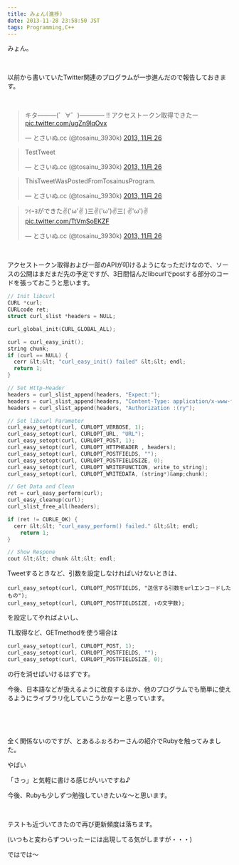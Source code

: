 ```yaml
---
title: みょん(進捗)
date: 2013-11-28 23:58:50 JST
tags: Programming,C++
---
```

みょん。

&nbsp;

以前から書いていたTwitter関連のプログラムが一歩進んだので報告しておきます。

<!-- pagebreak -->

&nbsp;

<blockquote class="twitter-tweet" lang="ja"><p>キタ———(゜∀゜)———— !!&#10;アクセストークン取得できたー <a href="http://t.co/ugZn9lqOvx">pic.twitter.com/ugZn9lqOvx</a></p>&mdash; とさいぬ.cc (@tosainu_3930k) <a href="https://twitter.com/tosainu_3930k/statuses/405266490728804352">2013, 11月 26</a></blockquote>
<script async src="//platform.twitter.com/widgets.js" charset="utf-8"></script>

<blockquote class="twitter-tweet" lang="ja"><p>TestTweet</p>&mdash; とさいぬ.cc (@tosainu_3930k) <a href="https://twitter.com/tosainu_3930k/statuses/405342782400626688">2013, 11月 26</a></blockquote>
<script async src="//platform.twitter.com/widgets.js" charset="utf-8"></script>

<blockquote class="twitter-tweet" lang="ja"><p>ThisTweetWasPostedFromTosainusProgram.</p>&mdash; とさいぬ.cc (@tosainu_3930k) <a href="https://twitter.com/tosainu_3930k/statuses/405343973524250625">2013, 11月 26</a></blockquote>
<script async src="//platform.twitter.com/widgets.js" charset="utf-8"></script>

<blockquote class="twitter-tweet" lang="ja"><p>ﾂｲｰﾖができた✌(&#39;ω&#39;✌ )三✌(&#39;ω&#39;)✌三( ✌&#39;ω&#39;)✌ <a href="http://t.co/TtVmSoEKZF">pic.twitter.com/TtVmSoEKZF</a></p>&mdash; とさいぬ.cc (@tosainu_3930k) <a href="https://twitter.com/tosainu_3930k/statuses/405345020418342912">2013, 11月 26</a></blockquote>
<script async src="//platform.twitter.com/widgets.js" charset="utf-8"></script>

&nbsp;

アクセストークン取得および一部のAPIが叩けるようになっただけなので、ソースの公開はまだまだ先の予定ですが、3日間悩んだlibcurlでpostする部分のコードを張っておこうと思います。

```cpp
// Init libcurl
CURL *curl;
CURLcode ret;
struct curl_slist *headers = NULL;

curl_global_init(CURL_GLOBAL_ALL);

curl = curl_easy_init();
string chunk;
if (curl == NULL) {
  cerr &lt;&lt; "curl_easy_init() failed" &lt;&lt; endl;
  return 1;
}

// Set Http-Header
headers = curl_slist_append(headers, "Expect:");
headers = curl_slist_append(headers, "Content-Type: application/x-www-form-urlencoded");
headers = curl_slist_append(headers, "Authorization :(ry");

// Set libcurl Parameter
curl_easy_setopt(curl, CURLOPT_VERBOSE, 1);
curl_easy_setopt(curl, CURLOPT_URL, "URL");
curl_easy_setopt(curl, CURLOPT_POST, 1);
curl_easy_setopt(curl, CURLOPT_HTTPHEADER , headers);
curl_easy_setopt(curl, CURLOPT_POSTFIELDS, "");
curl_easy_setopt(curl, CURLOPT_POSTFIELDSIZE, 0);
curl_easy_setopt(curl, CURLOPT_WRITEFUNCTION, write_to_string);
curl_easy_setopt(curl, CURLOPT_WRITEDATA, (string*)&amp;chunk);

// Get Data and Clean
ret = curl_easy_perform(curl);
curl_easy_cleanup(curl);
curl_slist_free_all(headers);

if (ret != CURLE_OK) {
  cerr &lt;&lt; "curl_easy_perform() failed." &lt;&lt; endl;
    return 1;
}

// Show Respone
cout &lt;&lt; chunk &lt;&lt; endl;
```

Tweetするときなど、引数を設定しなければいけないときは、

```
curl_easy_setopt(curl, CURLOPT_POSTFIELDS, "送信する引数をurlエンコードしたもの");
curl_easy_setopt(curl, CURLOPT_POSTFIELDSIZE, ↑の文字数);
```

を設定してやればよいし、

TL取得など、GETmethodを使う場合は

```cpp
curl_easy_setopt(curl, CURLOPT_POST, 1);
curl_easy_setopt(curl, CURLOPT_POSTFIELDS, "");
curl_easy_setopt(curl, CURLOPT_POSTFIELDSIZE, 0);
```

の行を消せばいけるはずです。

今後、日本語などが扱えるように改良するほか、他のプログラムでも簡単に使えるようにライブラリ化していこうかなーと思っています。

&nbsp;

&nbsp;

全く関係ないのですが、とあるふぉろわーさんの紹介でRubyを触ってみました。

<span class="fontsize7">やばい</span>

「さっ」と気軽に書ける感じがいいですね♪

今後、Rubyも少しずつ勉強していきたいな〜と思います。

&nbsp;

テストも近づいてきたので再び更新頻度は落ちます。

(いつもと変わらずついったーには出現してる気がしますが・・・)

ではでは〜
